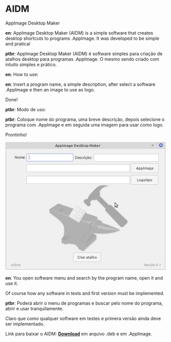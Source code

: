 # AIDM
AppImage Desktop Maker

**en**: AppImage Desktop Maker (AIDM) is a simple software that creates desktop shortcuts to programs .AppImage.
It was developed to be simple and pratical

**ptbr**: AppImage Desktop Maker (AIDM) é software simples para criação de atalhos desktop para programas .AppImage.
O mesmo sendo criado com intuito simples e prático.

**en**: How to use:

**en**: Insert a program name, a simple description, after select a software .AppImage e then an image to use as logo.

Done!

**ptbr**: Modo de uso:

**ptbr**: Coloque nome do programa, uma breve descrição, depois selecione o programa com .AppImage e em seguida uma imagem para usar como logo.

Prontinho!

![](https://github.com/Alexsussa/AIDM/blob/master/screentshot%20AIDM.png?raw=true)

**en**: You open software menu and search by the program name, open it and use it.

Of course how any software in tests and first version must be implemented.

**ptbr**: Poderá abrir o menu de programas e buscar pelo nome do programa, abrir e usar tranquilamente.

Claro que como qualquer software em testes e primera versão ainda deve ser implementado.

Link para baixar o AIDM: [**Download**](https://github.com/Alexsussa/AIDM/releases) em arquivo .deb e em .AppImage.
